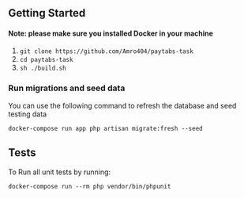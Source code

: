 # 

## Getting Started
#### Note: please make sure you installed Docker in your machine
1. ```git clone https://github.com/Amro404/paytabs-task```
2. ``cd paytabs-task``
3. ```sh ./build.sh```


### Run migrations and seed data
You can use the following command to refresh the database and seed testing data

```docker-compose run app php artisan migrate:fresh --seed```

## Tests
To Run all unit tests by running:

```docker-compose run --rm php vendor/bin/phpunit```

